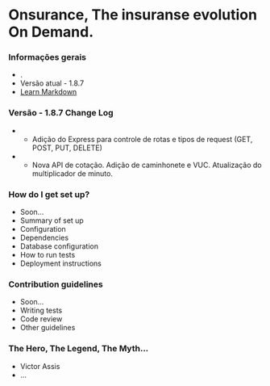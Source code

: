 # Onsurance, The insuranse evolution On Demand.

### Informações gerais ###

* .
* Versão atual - 1.8.7
* [Learn Markdown](https://bitbucket.org/tutorials/markdowndemo)

### Versão - 1.8.7 Change Log ###

* - Adição do Express para controle de rotas e tipos de request (GET, POST, PUT, DELETE)
* - Nova API de cotação. Adição de caminhonete e VUC. Atualização do multiplicador de minuto.


### How do I get set up? ###

* Soon...
* Summary of set up
* Configuration
* Dependencies
* Database configuration
* How to run tests
* Deployment instructions

### Contribution guidelines ###

* Soon...
* Writing tests
* Code review
* Other guidelines

### The Hero, The Legend, The Myth... ###

* Victor Assis
* ...